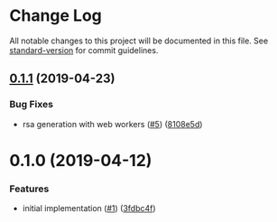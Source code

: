 # Change Log

All notable changes to this project will be documented in this file. See [standard-version](https://github.com/conventional-changelog/standard-version) for commit guidelines.

<a name="0.1.1"></a>
## [0.1.1](https://github.com/ipfs-shipyard/js-human-crypto-keys/compare/v0.1.0...v0.1.1) (2019-04-23)


### Bug Fixes

* rsa generation with web workers ([#5](https://github.com/ipfs-shipyard/js-human-crypto-keys/issues/5)) ([8108e5d](https://github.com/ipfs-shipyard/js-human-crypto-keys/commit/8108e5d))



<a name="0.1.0"></a>
# 0.1.0 (2019-04-12)


### Features

* initial implementation ([#1](https://github.com/ipfs-shipyard/js-human-crypto-keys/issues/1)) ([3fdbc4f](https://github.com/ipfs-shipyard/js-human-crypto-keys/commit/3fdbc4f))
